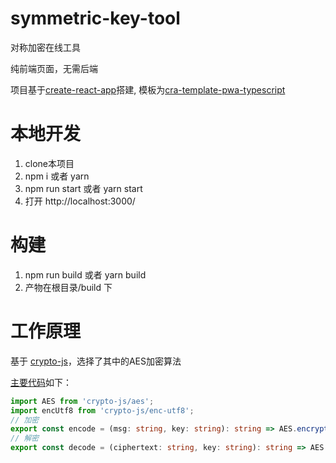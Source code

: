 # symmetric-key-tool
对称加密在线工具

纯前端页面，无需后端

项目基于[create-react-app](https://create-react-app.dev/)搭建, 模板为[cra-template-pwa-typescript](https://www.npmjs.com/package/cra-template-pwa-typescript)

# 本地开发
1. clone本项目
2. npm i 或者 yarn
3. npm run start 或者 yarn start
4. 打开 http://localhost:3000/

# 构建
1. npm run build 或者 yarn build
2. 产物在根目录/build 下

# 工作原理
基于 [crypto-js](https://github.com/brix/crypto-js)，选择了其中的AES加密算法

[主要代码](https://github.com/zggmd/symmetric-key-tool/blob/main/src/utils/helper.ts#L4)如下：
```typescript
import AES from 'crypto-js/aes';
import encUtf8 from 'crypto-js/enc-utf8';
// 加密
export const encode = (msg: string, key: string): string => AES.encrypt(msg, key).toString();
// 解密
export const decode = (ciphertext: string, key: string): string => AES.decrypt(ciphertext, key).toString(encUtf8)
```
